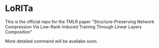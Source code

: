 # LoRITa
This is the official repo for the TMLR paper "Structure-Preserving Network Compression Via Low-Rank Induced Training Through Linear Layers Composition"

More detailed command will be availabe soon.
